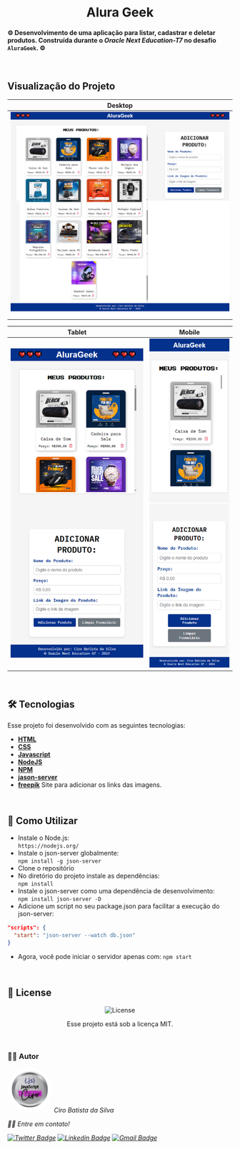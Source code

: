 <h1 align="center"> Alura Geek </h1>

#### ⚙️ Desenvolvimento de uma aplicação para listar, cadastrar e deletar produtos. Construída durante o <em>Oracle Next Education-T7</em> no desafio `AluraGeek`. ⚙️

<br>

## Visualização do Projeto

| Desktop                                           |
| ------------------------------------------------- |
| ![Desktop](.github/Challenge-Alura-Geek-Home.png) |

| Tablet                                             | Mobile                                                                                                           |
| -------------------------------------------------- | ---------------------------------------------------------------------------------------------------------------- |
| ![Tablet](.github/Challenge-Alura-Geek-Tablet.png) | ![Mobile 1](.github/Challenge-Alura-Geek-Mobile1.png) <br> ![Mobile 2](.github/Challenge-Alura-Geek-Mobile2.png) |

<br>

## 🛠 Tecnologias

Esse projeto foi desenvolvido com as seguintes tecnologias:

- **[HTML](https://developer.mozilla.org/pt-BR/docs/Web/HTML)**
- **[CSS](https://developer.mozilla.org/pt-BR/docs/Web/CSS/CSS_flexible_box_layout/Basic_concepts_of_flexbox)**
- **[Javascript](https://developer.mozilla.org/pt-BR/docs/Web/JavaScript)**
- **[NodeJS](https://nodejs.org/en)**
- **[NPM](https://www.npmjs.com/)**
- **[jason-server](https://www.npmjs.com/package/json-server)**
- **[freepik](https://br.freepik.com/search?file_type=jpg&format=search&last_filter=page&last_value=2&orientation=square&page=2&query=Produtos&selection=1#uuid=8653c9cb-d531-4f51-b602-9b227b959bb4)** Site para adicionar os links das imagens.

<br>

## 🚀 Como Utilizar

- Instale o Node.js: <br>
  `https://nodejs.org/`
- Instale o json-server globalmente:<br>
  `npm install -g json-server`
- Clone o repositório <br>
- No diretório do projeto instale as dependências: <br>
  `npm install`
- Instale o json-server como uma dependência de desenvolvimento: <br>
  `npm install json-server -D`
- Adicione um script no seu package.json para facilitar a execução do json-server:

```json
"scripts": {
  "start": "json-server --watch db.json"
}
```

- Agora, você pode iniciar o servidor apenas com:
  `npm start`

<br>

## 📝 License

<p align="center">
  <img alt="License" src="https://img.shields.io/static/v1?label=license&message=MIT&color=49AA26&labelColor=000000">
</p>
<p align="center">Esse projeto está sob a licença MIT.</p>

<br>

### 👨‍💻 Autor

 <img style="border-radius: 50%;" src="./public/TI-System.png" width="100px;" alt=""/>
 <em>Ciro Batista da Silva<em>
 
 <br/>

 <p>👋🏽 Entre em contato!</p>

[![Twitter Badge](https://img.shields.io/badge/-@CiroSilva2020-1ca0f1?style=flat-square&labelColor=1ca0f1&logo=twitter&logoColor=white&link=https://twitter.com/CiroSilva2020)](https://twitter.com/CiroSilva2020) [![Linkedin Badge](https://img.shields.io/badge/-Ciro-blue?style=flat-square&logo=Linkedin&logoColor=white&link=https://www.linkedin.com/in/ciro-batista-da-silva-8b6838205/)](https://www.linkedin.com/in/ciro-batista-da-silva-8b6838205/)
[![Gmail Badge](https://img.shields.io/badge/-cirofight@gmail.com-c14438?style=flat-square&logo=Gmail&logoColor=white&link=mailto:cirofight@gmail.com)](mailto:cirofight@gmail.com)
